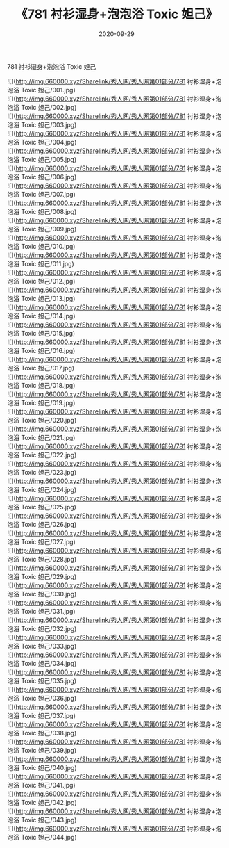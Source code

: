 ﻿---
layout: post
title:  《781 衬衫湿身+泡泡浴 Toxic 妲己》
date:   2020-09-29
img: http://img.660000.xyz/Sharelink/秀人网/秀人网第01部分/781 衬衫湿身+泡泡浴 Toxic 妲己/000.jpg
categories: [美女, 清纯, 唯美]
---

781 衬衫湿身+泡泡浴 Toxic 妲己

  ![](http://img.660000.xyz/Sharelink/秀人网/秀人网第01部分/781 衬衫湿身+泡泡浴 Toxic 妲己/001.jpg) <br> ![](http://img.660000.xyz/Sharelink/秀人网/秀人网第01部分/781 衬衫湿身+泡泡浴 Toxic 妲己/002.jpg) <br> ![](http://img.660000.xyz/Sharelink/秀人网/秀人网第01部分/781 衬衫湿身+泡泡浴 Toxic 妲己/003.jpg) <br> ![](http://img.660000.xyz/Sharelink/秀人网/秀人网第01部分/781 衬衫湿身+泡泡浴 Toxic 妲己/004.jpg) <br> ![](http://img.660000.xyz/Sharelink/秀人网/秀人网第01部分/781 衬衫湿身+泡泡浴 Toxic 妲己/005.jpg) <br> ![](http://img.660000.xyz/Sharelink/秀人网/秀人网第01部分/781 衬衫湿身+泡泡浴 Toxic 妲己/006.jpg) <br> ![](http://img.660000.xyz/Sharelink/秀人网/秀人网第01部分/781 衬衫湿身+泡泡浴 Toxic 妲己/007.jpg) <br> ![](http://img.660000.xyz/Sharelink/秀人网/秀人网第01部分/781 衬衫湿身+泡泡浴 Toxic 妲己/008.jpg) <br> ![](http://img.660000.xyz/Sharelink/秀人网/秀人网第01部分/781 衬衫湿身+泡泡浴 Toxic 妲己/009.jpg) <br> ![](http://img.660000.xyz/Sharelink/秀人网/秀人网第01部分/781 衬衫湿身+泡泡浴 Toxic 妲己/010.jpg) <br> ![](http://img.660000.xyz/Sharelink/秀人网/秀人网第01部分/781 衬衫湿身+泡泡浴 Toxic 妲己/011.jpg) <br> ![](http://img.660000.xyz/Sharelink/秀人网/秀人网第01部分/781 衬衫湿身+泡泡浴 Toxic 妲己/012.jpg) <br> ![](http://img.660000.xyz/Sharelink/秀人网/秀人网第01部分/781 衬衫湿身+泡泡浴 Toxic 妲己/013.jpg) <br> ![](http://img.660000.xyz/Sharelink/秀人网/秀人网第01部分/781 衬衫湿身+泡泡浴 Toxic 妲己/014.jpg) <br> ![](http://img.660000.xyz/Sharelink/秀人网/秀人网第01部分/781 衬衫湿身+泡泡浴 Toxic 妲己/015.jpg) <br> ![](http://img.660000.xyz/Sharelink/秀人网/秀人网第01部分/781 衬衫湿身+泡泡浴 Toxic 妲己/016.jpg) <br> ![](http://img.660000.xyz/Sharelink/秀人网/秀人网第01部分/781 衬衫湿身+泡泡浴 Toxic 妲己/017.jpg) <br> ![](http://img.660000.xyz/Sharelink/秀人网/秀人网第01部分/781 衬衫湿身+泡泡浴 Toxic 妲己/018.jpg) <br> ![](http://img.660000.xyz/Sharelink/秀人网/秀人网第01部分/781 衬衫湿身+泡泡浴 Toxic 妲己/019.jpg) <br> ![](http://img.660000.xyz/Sharelink/秀人网/秀人网第01部分/781 衬衫湿身+泡泡浴 Toxic 妲己/020.jpg) <br> ![](http://img.660000.xyz/Sharelink/秀人网/秀人网第01部分/781 衬衫湿身+泡泡浴 Toxic 妲己/021.jpg) <br> ![](http://img.660000.xyz/Sharelink/秀人网/秀人网第01部分/781 衬衫湿身+泡泡浴 Toxic 妲己/022.jpg) <br> ![](http://img.660000.xyz/Sharelink/秀人网/秀人网第01部分/781 衬衫湿身+泡泡浴 Toxic 妲己/023.jpg) <br> ![](http://img.660000.xyz/Sharelink/秀人网/秀人网第01部分/781 衬衫湿身+泡泡浴 Toxic 妲己/024.jpg) <br> ![](http://img.660000.xyz/Sharelink/秀人网/秀人网第01部分/781 衬衫湿身+泡泡浴 Toxic 妲己/025.jpg) <br> ![](http://img.660000.xyz/Sharelink/秀人网/秀人网第01部分/781 衬衫湿身+泡泡浴 Toxic 妲己/026.jpg) <br> ![](http://img.660000.xyz/Sharelink/秀人网/秀人网第01部分/781 衬衫湿身+泡泡浴 Toxic 妲己/027.jpg) <br> ![](http://img.660000.xyz/Sharelink/秀人网/秀人网第01部分/781 衬衫湿身+泡泡浴 Toxic 妲己/028.jpg) <br> ![](http://img.660000.xyz/Sharelink/秀人网/秀人网第01部分/781 衬衫湿身+泡泡浴 Toxic 妲己/029.jpg) <br> ![](http://img.660000.xyz/Sharelink/秀人网/秀人网第01部分/781 衬衫湿身+泡泡浴 Toxic 妲己/030.jpg) <br> ![](http://img.660000.xyz/Sharelink/秀人网/秀人网第01部分/781 衬衫湿身+泡泡浴 Toxic 妲己/031.jpg) <br> ![](http://img.660000.xyz/Sharelink/秀人网/秀人网第01部分/781 衬衫湿身+泡泡浴 Toxic 妲己/032.jpg) <br> ![](http://img.660000.xyz/Sharelink/秀人网/秀人网第01部分/781 衬衫湿身+泡泡浴 Toxic 妲己/033.jpg) <br> ![](http://img.660000.xyz/Sharelink/秀人网/秀人网第01部分/781 衬衫湿身+泡泡浴 Toxic 妲己/034.jpg) <br> ![](http://img.660000.xyz/Sharelink/秀人网/秀人网第01部分/781 衬衫湿身+泡泡浴 Toxic 妲己/035.jpg) <br> ![](http://img.660000.xyz/Sharelink/秀人网/秀人网第01部分/781 衬衫湿身+泡泡浴 Toxic 妲己/036.jpg) <br> ![](http://img.660000.xyz/Sharelink/秀人网/秀人网第01部分/781 衬衫湿身+泡泡浴 Toxic 妲己/037.jpg) <br> ![](http://img.660000.xyz/Sharelink/秀人网/秀人网第01部分/781 衬衫湿身+泡泡浴 Toxic 妲己/038.jpg) <br> ![](http://img.660000.xyz/Sharelink/秀人网/秀人网第01部分/781 衬衫湿身+泡泡浴 Toxic 妲己/039.jpg) <br> ![](http://img.660000.xyz/Sharelink/秀人网/秀人网第01部分/781 衬衫湿身+泡泡浴 Toxic 妲己/040.jpg) <br> ![](http://img.660000.xyz/Sharelink/秀人网/秀人网第01部分/781 衬衫湿身+泡泡浴 Toxic 妲己/041.jpg) <br> ![](http://img.660000.xyz/Sharelink/秀人网/秀人网第01部分/781 衬衫湿身+泡泡浴 Toxic 妲己/042.jpg) <br> ![](http://img.660000.xyz/Sharelink/秀人网/秀人网第01部分/781 衬衫湿身+泡泡浴 Toxic 妲己/043.jpg) <br> ![](http://img.660000.xyz/Sharelink/秀人网/秀人网第01部分/781 衬衫湿身+泡泡浴 Toxic 妲己/044.jpg) <br>